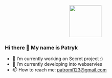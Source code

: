 <div id="header" align="center">
  <img src="https://ibb.co/f8Hrp91" width="100"/>
</div>

### Hi there 👋 My name is Patryk


- 🔭 I’m currently working on Secret project :)
- 🌱 I’m currently developing into webservies
- 📫 How to reach me: patromi123@gmail.com
